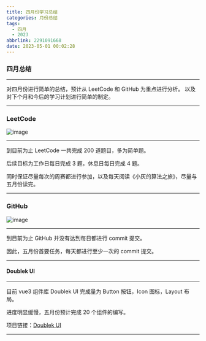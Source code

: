 ```yaml
---
title: 四月份学习总结
categories: 月份总结
tags:
  - 四月
  - 2023
abbrlink: 2291091668
date: 2023-05-01 00:02:28
---
```


### 四月总结

---
对四月份进行简单的总结，预计从 LeetCode 和 GitHub 为重点进行分析。
以及对下个月和今后的学习计划进行简单的制定。

---

### LeetCode

![image](https://liwenkai.netlify.app/_next/image?url=%2Fstatic%2Fimages%2Fsummary%2FApril-2023-LeetCode.png&w=1080&q=75)

---
到目前为止 LeetCode 一共完成 200 道题目，多为简单题。

后续目标为工作日每日完成 3 题，休息日每日完成 4 题。

同时保证尽量每次的周赛都进行参加，以及每天阅读《小灰的算法之旅》，尽量与五月份读完。

---

### GitHub

![image](https://liwenkai.netlify.app/_next/image?url=%2Fstatic%2Fimages%2Fsummary%2FApril-2023-GitHub.png&w=1080&q=75)

---
到目前为止 GitHub 并没有达到每日都进行 commit 提交。

因此，五月份首要任务，每天都进行至少一次的 commit 提交。

---

#### Doublek UI

---
目前 vue3 组件库 Doublek UI 完成量为 Button 按钮，Icon 图标，Layout 布局。

进度明显缓慢，五月份预计完成 20 个组件的编写。

项目链接：[Doublek UI](https://doublek-ui.netlify.app/)

---

